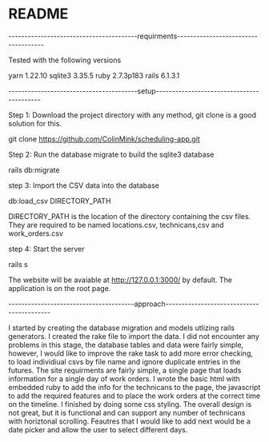 # README

----------------------------------------requirments------------------------------------

Tested with the following versions

yarn 1.22.10
sqlite3 3.35.5
ruby 2.7.3p183
rails 6.1.3.1


----------------------------------------setup------------------------------------------

Step 1: Download the project directory with any method, git clone is a good solution for this.

git clone https://github.com/ColinMink/scheduling-app.git

Step 2: Run the database migrate to build the sqlite3 database

rails db:migrate

step 3: Import the CSV data into the database

db:load_csv DIRECTORY_PATH

DIRECTORY_PATH is the location of the directory containing the csv files. They are required to be named locations.csv, technicans,csv and work_orders.csv

step 4: Start the server

rails s

The website will be avaiable at http://127.0.0.1:3000/ by default. The application is on the root page.

---------------------------------------approach------------------------------------------

I started by creating the database migration and models utlizing rails generators.
I created the rake file to import the data. I did not encounter any problems in this stage, the database tables and data were fairly simple, however, I would like to improve the rake task to add more error checking, to load individiual csvs by file name and ignore duplicate entries in the futures. The site requirments are fairly simple, a single page that loads information for a single day of work orders. I wrote the basic html with embedded ruby to add the info for the technicans to the page, the javascript to add the required features and to place the work orders at the correct time on the timeline. I finished by doing some css styling. The overall design is not great, but it is functional and can support any number of technicans with horiztonal scrolling. Feautres that I would like to add next would be a date picker and allow the user to select different days.


